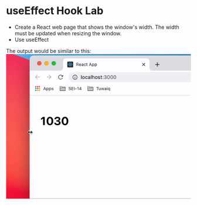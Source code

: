 # useEffect Hook Lab

* Create a React web page that shows the window's width. The width must be updated when resizing the window. 
* Use useEffect 


The output would be similar to this:
![Alt Text](output.gif)
